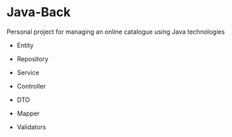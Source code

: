 # Java-Back
Personal project for managing an online catalogue using Java technologies

- Entity
  
- Repository
  
- Service
  
- Controller

- DTO

- Mapper

- Validators
